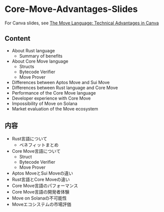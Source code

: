 # Core-Move-Advantages-Slides

For Canva slides, see [The Move Language: Technical Advantages in Canva](https://www.canva.com/design/DAF_tifX6Uw/q9VL8oMJM4f2MY-hzeAa_A/edit?utm_content=DAF_tifX6Uw&utm_campaign=designshare&utm_medium=link2&utm_source=sharebutton)

## Content
- About Rust language
  - Summary of benefits
- About Core Move language
  - Structs
  - Bytecode Verifier
  - Move Prover
- Differences between Aptos Move and Sui Move
- Differences between Rust language and Core Move
- Performance of the Core Move language
- Developer experience with Core Move
- Impossibility of Move on Solana
- Market evaluation of the Move ecosystem

## 内容
- Rust言語について
  - ベネフィットまとめ
- Core Move言語について
  - Struct
  - Bytecode Verifier
  - Move Prover
- Aptos MoveとSui Moveの違い
- Rust言語とCore Moveの違い
- Core Move言語のパフォーマンス
- Core Move言語の開発者体験
- Move on Solanaの不可能性
- Moveエコシステムの市場評価

